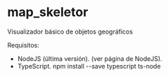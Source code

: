 # map_skeletor
Visualizador básico de objetos geográficos

Requisitos:

- NodeJS (última versión).
(ver página de NodeJS).
- TypeScript.
npm install --save typescript ts-node



